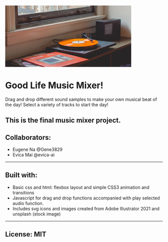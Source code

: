 <p align="centre">
<img src="images/travis_yewell_vinyl.jpg" width="80% style="max-width:100%;">
</p>
<h1>Good Life Music Mixer!</h1>
Drag and drop different sound samples to make your own musical beat of the day! Select a variety of tracks to start the day!

<h2>This is the final music mixer project.</h2>

<h2>Collaborators:</h2>
<ul>
<li>Eugene Na @Gene3829</li>
<li>Evica Mai @evica-ai</li>
</ul>

-----------------------------------------------------------
<h2>Built with:</h2>
<ul>
<li>Basic css and html: flexbox layout and simple CSS3 animation and transitions</li>
<li>Javascript for drag and drop functions accompanied with play selected audio function.</li>
<li>Includes svg icons and images created from Adobe Illustrator 2021 and unsplash (stock image)</li>
</ul>

-----------------------------------------------------------
<h2>License: MIT</h2>

